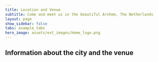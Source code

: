 ```yaml
---
title: Location and Venue
subtitle: Come and meet us in the beautiful Arnhem, The Netherlands
layout: page
show_sidebar: false
tabs: example_tabs
hero_image: assets/ext_images/Home_logo.png
---
```


## Information about the city and the venue